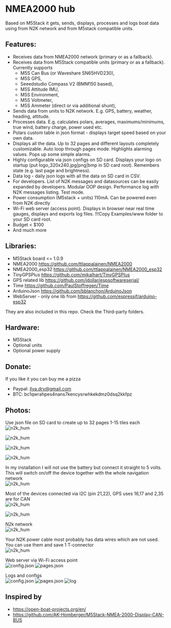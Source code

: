 # NMEA2000 hub
Based on M5Stack it gets, sends, displays, processes and logs boat data using from N2K network and from M5stack compatible units.

Features:
----------------
* Receives data from NMEA2000 network (primary or as a fallback).
* Receives data from M5Stack compatible units (primary or as a fallback). Currently supports 
    * M5S Can Bus (or Waveshare SN65HVD230), 
    * M5S GPS, 
    * Seeedstudio Compass V2 (BMM150 based), 
    * M5S Attitude IMU, 
    * M5S Environment, 
    * M5S Voltmeter,  
    * M5S Ammeter (direct or via additional shunt),     
* Sends data from units to N2K network. E.g. GPS, battery, weather, heading, attitude.
* Processes data. E.g. calculates polars, averages, maximums/minimums, true wind, battery charge, power used etc.
* Polars custom table in json format - displays target speed based on your own data. 
* Displays all the data. Up to 32 pages and different layouts completely customizable. Auto loop through pages mode. Highlights alarming values. Pops up some simple alarms.
* Highly configurable via json configs on SD card. Displays your logo on startup (put logo_320x240.jpg|png|bmp in SD card root). Remembers state (e.g. last page and brightness).
* Data log - daily json logs with all the data on SD card in CSV.
* For developers. List of N2K messages and datasources can be easily expanded by developers. Modular OOP design. Performance log with N2K messages listing. Test mode.
* Power consumption (M5stack + units) 110mA. Can be powered even from N2K directly
* Wi-Fi web server (access point). Displays in browser near real time gauges, displays and exports log files. !!!Copy Examples/www folder to your SD card root. 
* Budget < $100
* And much more

Libraries: 
----------------
* M5Stack board <= 1.0.9
* NMEA2000 https://github.com/ttlappalainen/NMEA2000
* NMEA2000_esp32 https://github.com/ttlappalainen/NMEA2000_esp32 
* TinyGPSPlus https://github.com/mikalhart/TinyGPSPlus
* GPS related lib https://github.com/jdollar/espsoftwareserial/
* Time https://github.com/PaulStoffregen/Time
* ArduinoJson https://github.com/bblanchon/ArduinoJson
* WebServer - only one lib from https://github.com/espressif/arduino-esp32 

They are also included in this repo. Check the Third-party folders.

Hardware:
----------------
* M5Stack 
* Optional units
* Optional power supply

Donate:
----------------
If you like it you can buy me a pizza
* Paypal: ilya.drv@gmail.com
* BTC: bc1qwrahpes4nans7kencysrwhkekdmz0dsq2kkfpz

Photos:
----------------
Use json file on SD card to create up to 32 pages 1-15 tiles each\
![n2k_hum](Docs/images/n2k_hub_02.jpg)

![n2k_hum](Docs/images/n2k_hub_05.jpg)

![n2k_hum](Docs/images/n2k_hub_06.jpg)

![n2k_hum](Docs/images/n2k_hub_07.jpg)

In my installation I will not use the battery but connect it straight to 5 volts.
This will switch on/off the device together with the whole navigation network\
![n2k_hum](Docs/images/n2k_hub_08.jpg)

Most of the devices connected via I2C (pin 21,22), GPS uses 16,17 and 2,35 are for CAN\
![n2k_hum](Docs/images/n2k_hub_03.jpg)

![n2k_hum](Docs/images/n2k_hub_01.jpg)

N2k network\
![n2k_hum](Docs/images/n2k_hub_04.jpg)

Your N2K power cable most probably has data wires which are not used.
You can use them and save 1 T-connector\
![n2k_hum](Docs/images/n2k_hub_09.jpg)

Web server via Wi-Fi access point\
![config.json](Docs/images/n2k_hub_10.png)
![pages.json](Docs/images/n2k_hub_11.png)

Logs and configs\
![config.json](Docs/images/confgi_json.png)
![pages.json](Docs/images/pages_json.png)
![log](Docs/images/log.png)

Inspired by
----------------
* https://open-boat-projects.org/en/
* https://github.com/AK-Homberger/M5Stack-NMEA-2000-Display-CAN-BUS
